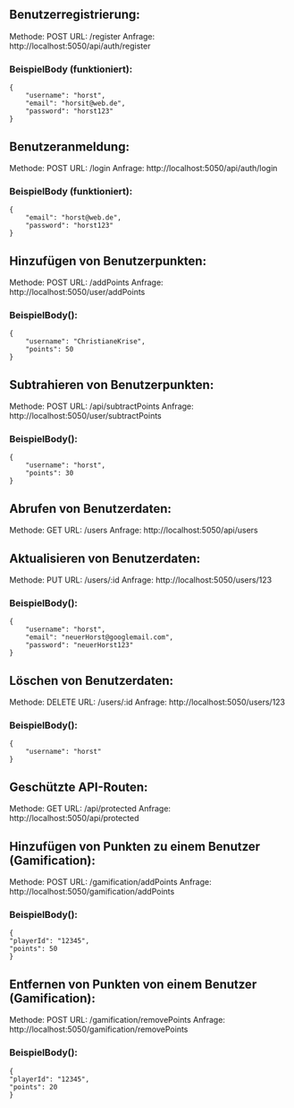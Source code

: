 ## Benutzerregistrierung:
Methode: POST
URL: /register
Anfrage: http://localhost:5050/api/auth/register
### BeispielBody (funktioniert):
```
{
    "username": "horst",
    "email": "horsit@web.de",
    "password": "horst123"
}
```

## Benutzeranmeldung:
Methode: POST
URL: /login
Anfrage: http://localhost:5050/api/auth/login
### BeispielBody (funktioniert):
```
{
    "email": "horst@web.de",
    "password": "horst123"
}
```

## Hinzufügen von Benutzerpunkten:
Methode: POST
URL: /addPoints
Anfrage:  http://localhost:5050/user/addPoints
### BeispielBody():
```
{
    "username": "ChristianeKrise",
    "points": 50
}
```

## Subtrahieren von Benutzerpunkten:
Methode: POST
URL: /api/subtractPoints
Anfrage: http://localhost:5050/user/subtractPoints
### BeispielBody():
```
{
    "username": "horst",
    "points": 30
}
```

## Abrufen von Benutzerdaten:
Methode: GET
URL: /users
Anfrage: http://localhost:5050/api/users


## Aktualisieren von Benutzerdaten:
Methode: PUT
URL: /users/:id
Anfrage: http://localhost:5050/users/123
### BeispielBody():
```
{
    "username": "horst",
    "email": "neuerHorst@googlemail.com",
    "password": "neuerHorst123"
}
```

## Löschen von Benutzerdaten:
Methode: DELETE
URL: /users/:id
Anfrage:  http://localhost:5050/users/123
### BeispielBody():
```
{
    "username": "horst"
}
```

## Geschützte API-Routen:
Methode: GET
URL: /api/protected
Anfrage: http://localhost:5050/api/protected


## Hinzufügen von Punkten zu einem Benutzer (Gamification):
Methode: POST
URL: /gamification/addPoints
Anfrage: http://localhost:5050/gamification/addPoints
### BeispielBody():
```
{
"playerId": "12345",
"points": 50
}
```

## Entfernen von Punkten von einem Benutzer (Gamification):
Methode: POST
URL: /gamification/removePoints
Anfrage: http://localhost:5050/gamification/removePoints
### BeispielBody():
```
{
"playerId": "12345",
"points": 20
}
```
